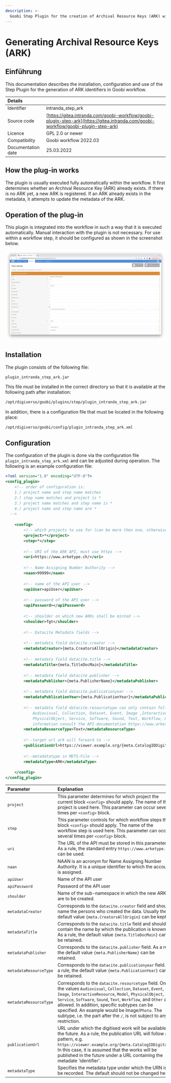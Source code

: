 ```yaml
---
description: >-
  Goobi Step Plugin for the creation of Archival Resource Keys (ARK) with metadata according to the DataCite schema.
---
```


# Generating Archival Resource Keys (ARK)


## Einführung
This documentation describes the installation, configuration and use of the Step Plugin for the generation of ARK identifiers in Goobi workflow.

| Details |  |
| :--- | :--- |
| Identifier | intranda_step_ark |
| Source code | [https://gitea.intranda.com/goobi-workflow/goobi-plugin-step-ark](https://gitea.intranda.com/goobi-workflow/goobi-plugin-step-ark) |
| Licence | GPL 2.0 or newer |
| Compatibility | Goobi workflow 2022.03 |
| Documentation date | 25.03.2022 |


## How the plug-in works
The plugin is usually executed fully automatically within the workflow. It first determines whether an Archival Resource Key (ARK) already exists. If there is no ARK yet, a new ARK is registered. If an ARK already exists in the metadata, it attempts to update the metadata of the ARK.


## Operation of the plug-in
This plugin is integrated into the workflow in such a way that it is executed automatically. Manual interaction with the plugin is not necessary. For use within a workflow step, it should be configured as shown in the screenshot below.

![Integration of the plugin into the workflow](../.gitbook/assets/intranda_step_ark_en.png)


## Installation
The plugin consists of the following file:

```text
plugin_intranda_step_ark.jar
```

This file must be installed in the correct directory so that it is available at the following path after installation:

```bash
/opt/digiverso/goobi/plugins/step/plugin_intranda_step_ark.jar
```

In addition, there is a configuration file that must be located in the following place:

```bash
/opt/digiverso/goobi/config/plugin_intranda_step_ark.xml
```

## Configuration

The configuration of the plugin is done via the configuration file `plugin_intranda_step_ark.xml` and can be adjusted during operation. The following is an example configuration file:

```xml
<?xml version="1.0" encoding="UTF-8"?>
<config_plugin>
	<!-- order of configuration is:
    1.) project name and step name matches
    2.) step name matches and project is *
    3.) project name matches and step name is *
    4.) project name and step name are *
  -->

	<config>
		<!-- which projects to use for (can be more then one, otherwise use *) -->
		<project>*</project>
		<step>*</step>

		<!-- URI of the ARK API, must use https -->
		<uri>https://www.arketype.ch/</uri>

		<!-- Name Assigning Number Authority -->
		<naan>99999</naan>

		<!-- name of the API user -->
		<apiUser>apiUser</apiUser>

		<!-- password of the API user -->
		<apiPassword></apiPassword>

		<!-- shoulder on which new ARKs shall be minted -->
		<shoulder>fgt</shoulder>

		<!-- Datacite Metadata fields -->

		<!-- metadata field datacite.creator -->
		<metadataCreator>{meta.CreatorsAllOrigin}</metadataCreator>

		<!-- metadata field datacite.title -->
		<metadataTitle>{meta.TitleDocMain}</metadataTitle>

		<!-- metadata field datacite.publisher -->
		<metadataPublisher>{meta.PublisherName}</metadataPublisher>

		<!-- metadata field datacite.publicationyear -->
		<metadataPublicationYear>{meta.PublicationYear}</metadataPublicationYear>

		<!-- metadata field datacite.resourcetype can only contain following values:
			Audiovisual, Collection, Dataset, Event, Image ,InteractiveResource, Model,
			PhysicalObject, Service, Software, Sound, Text, Workflow, Other. For more
			information consult the API-documentation https://www.arketype.ch/doc/api -->
		<metadataResourceType>Text</metadataResourceType>

		<!--target url ark will forward to -->
		<publicationUrl>https://viewer.example.org/{meta.CatalogIDDigital}</publicationUrl>

		<!--metadatatype in METS-File -->
		<metadataType>ARK</metadataType>

	</config>
</config_plugin>
```

| Parameter | Explanation |
| :--- | :--- |
| `project` | This parameter determines for which project the current block `<config>` should apply. The name of the project is used here. This parameter can occur several times per `<config>` block. |
| `step` | This parameter controls for which workflow steps the block `<config>` should apply. The name of the workflow step is used here. This parameter can occur several times per `<config>` block. |
| `uri` | The URL of the API must be stored in this parameter. As a rule, the standard entry `https://www.arketype.ch` can be used.  |
| `naan` | NAAN is an acronym for Name Assigning Number Authority. It is a unique identifier to which the account is assigned. |
| `apiUser` |  Name of the API user |
| `apiPassword` | Password of the API user |
| `shoulder` | Name of the sub-namespace in which the new ARKs are to be created. |
| `metadataCreator` | Corresponds to the `datacite.creator` field and should name the persons who created the data. Usually the default value `{meta.CreatorsAllOrigin}` can be kept.  |
| `metadataTitle` | Corresponds to the `datacite.title` field and should contain the name by which the publication is known. As a rule, the default value `{meta.TitleDocMain}` can be retained. |
| `metadataPublisher` | Corresponds to the `datacite.publisher` field. As a rule, the default value `{meta.PublisherName}` can be retained. |
| `metadataResourceType` | Corresponds to the `datacite.publicationyear` field. As a rule, the default value `{meta.PublicationYear}` can be retained. |
| `metadataResourceType`   | Corresponds to the `datacite.resourcetype` field. Only the values `Audiovisual`, `Collection`, `Dataset`, `Event`, `Image`, `InteractiveResource`, `Model`, `PhysicalObject`, `Service`, `Software`, `Sound`, `Text`, `Workflow`, and `Other` are allowed. In addition, specific subtypes can be specified. An example would be Image/`Photo`. The subtype, i.e. the part after the `/`, is not subject to any restriction.|
| `publicationUrl`   | URL under which the digitised work will be available in the future. As a rule, the publication URL will follow a pattern, e.g. `https://viewer.example.org/{meta.CatalogIDDigital}`. In this case, it is assumed that the works will be published in the future under a URL containing the metadate 'identifier'. |
| `metadataType`  | Specifies the metadata type under which the URN is to be recorded. The default should not be changed here.  |

